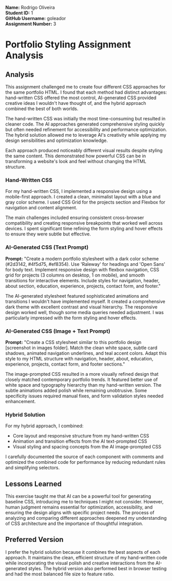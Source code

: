 **Name:** Rodrigo Oliveira  
**Student ID:** 1  
**GitHub Username:** goleador  
**Assignment Number:** 3

# Portfolio Styling Assignment Analysis

## Analysis
This assignment challenged me to create four different CSS approaches for the same portfolio HTML. I found that each method had distinct advantages: hand-written CSS offered the most control, AI-generated CSS provided creative ideas I wouldn't have thought of, and the hybrid approach combined the best of both worlds.

The hand-written CSS was initially the most time-consuming but resulted in cleaner code. The AI approaches generated comprehensive styling quickly but often needed refinement for accessibility and performance optimization. The hybrid solution allowed me to leverage AI's creativity while applying my design sensibilities and optimization knowledge.

Each approach produced noticeably different visual results despite styling the same content. This demonstrated how powerful CSS can be in transforming a website's look and feel without changing the HTML structure.

### Hand-Written CSS
For my hand-written CSS, I implemented a responsive design using a mobile-first approach. I created a clean, minimalist layout with a blue and gray color scheme. I used CSS Grid for the projects section and Flexbox for navigation and content alignment.

The main challenges included ensuring consistent cross-browser compatibility and creating responsive breakpoints that worked well across devices. I spent significant time refining the form styling and hover effects to ensure they were subtle but effective.

### AI-Generated CSS (Text Prompt)
**Prompt:** "Create a modern portfolio stylesheet with a dark color scheme (#2d3142, #4f5d75, #ef8354). Use 'Raleway' for headings and 'Open Sans' for body text. Implement responsive design with flexbox navigation, CSS grid for projects (3 columns on desktop, 1 on mobile), and smooth transitions for interactive elements. Include styles for navigation, header, about section, education, experience, projects, contact form, and footer."

The AI-generated stylesheet featured sophisticated animations and transitions I wouldn't have implemented myself. It created a comprehensive dark theme with excellent contrast and visual hierarchy. The responsive design worked well, though some media queries needed adjustment. I was particularly impressed with the form styling and hover effects.

### AI-Generated CSS (Image + Text Prompt)
**Prompt:** "Create a CSS stylesheet similar to this portfolio design [screenshot in images folder]. Match the clean white space, subtle card shadows, animated navigation underlines, and teal accent colors. Adapt this style to my HTML structure with navigation, header, about, education, experience, projects, contact form, and footer sections."

The image-prompted CSS resulted in a more visually refined design that closely matched contemporary portfolio trends. It featured better use of white space and typography hierarchy than my hand-written version. The subtle animations added polish while remaining unobtrusive. Some specificity issues required manual fixes, and form validation styles needed enhancement.

### Hybrid Solution
For my hybrid approach, I combined:
- Core layout and responsive structure from my hand-written CSS
- Animation and transition effects from the AI text-prompted CSS
- Visual styling and spacing concepts from the AI image-prompted CSS

I carefully documented the source of each component with comments and optimized the combined code for performance by reducing redundant rules and simplifying selectors.

## Lessons Learned
This exercise taught me that AI can be a powerful tool for generating baseline CSS, introducing me to techniques I might not consider. However, human judgment remains essential for optimization, accessibility, and ensuring the design aligns with specific project needs. The process of analyzing and comparing different approaches deepened my understanding of CSS architecture and the importance of thoughtful integration.

## Preferred Version
I prefer the hybrid solution because it combines the best aspects of each approach. It maintains the clean, efficient structure of my hand-written code while incorporating the visual polish and creative interactions from the AI-generated styles. The hybrid version also performed best in browser testing and had the most balanced file size to feature ratio.
